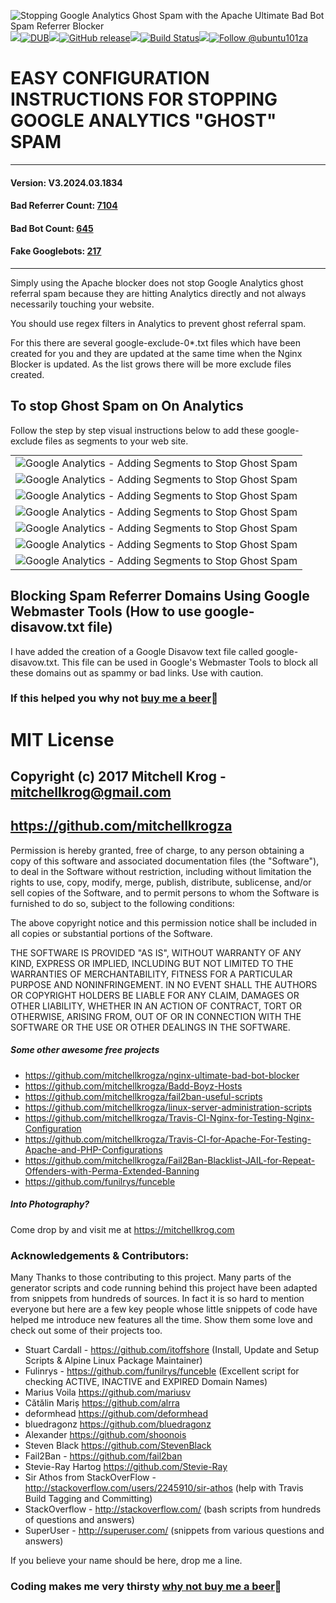 <img src="https://github.com/mitchellkrogza/apache-ultimate-bad-bot-blocker/blob/master/.assets/apache-ultimate-bad-bot-referrer-blocker-script.png" alt="Stopping Google Analytics Ghost Spam with the Apache Ultimate Bad Bot Spam Referrer Blocker"/><img src="https://github.com/mitchellkrogza/apache-ultimate-bad-bot-blocker/blob/master/.assets/spacer.jpg"/>[![DUB](https://img.shields.io/dub/l/vibe-d.svg)](https://github.com/mitchellkrogza/apache-ultimate-bad-bot-blocker/blob/master/LICENSE.md)<img src="https://github.com/mitchellkrogza/apache-ultimate-bad-bot-blocker/blob/master/.assets/spacer.jpg"/>[![GitHub release](https://img.shields.io/github/release/mitchellkrogza/apache-ultimate-bad-bot-blocker.svg)](https://github.com/mitchellkrogza/apache-ultimate-bad-bot-blocker/releases/latest)<img src="https://github.com/mitchellkrogza/apache-ultimate-bad-bot-blocker/blob/master/.assets/spacer.jpg"/>[![Build Status](https://travis-ci.org/mitchellkrogza/apache-ultimate-bad-bot-blocker.svg?branch=master)](https://travis-ci.org/mitchellkrogza/apache-ultimate-bad-bot-blocker)<img src="https://github.com/mitchellkrogza/apache-ultimate-bad-bot-blocker/blob/master/.assets/spacer.jpg"/><a href='https://twitter.com/ubuntu101za'><img src='https://img.shields.io/twitter/follow/ubuntu101za.svg?style=social&label=Follow' alt='Follow @ubuntu101za'></a>

# EASY CONFIGURATION INSTRUCTIONS FOR STOPPING GOOGLE ANALYTICS "GHOST" SPAM

_______________
#### Version: V3.2024.03.1834
#### Bad Referrer Count: [7104](https://raw.githubusercontent.com/mitchellkrogza/apache-ultimate-bad-bot-blocker/master/_generator_lists/bad-referrers.list)
#### Bad Bot Count: [645](https://raw.githubusercontent.com/mitchellkrogza/apache-ultimate-bad-bot-blocker/master/_generator_lists/bad-user-agents.list)
#### Fake Googlebots: [217](https://raw.githubusercontent.com/mitchellkrogza/apache-ultimate-bad-bot-blocker/master/_generator_lists/fake-googlebots.list)
____________________

Simply using the Apache blocker does not stop Google Analytics ghost referral spam because they are hitting Analytics directly and not always necessarily touching your website. 

You should use regex filters in Analytics to prevent ghost referral spam.

For this there are several google-exclude-0*.txt files which have been created for you and they are updated at the same time when the Nginx Blocker is updated. As the list grows there will be more exclude files created.

## To stop Ghost Spam on On Analytics

Follow the step by step visual instructions below to add these google-exclude files as segments to your web site.

<table style="width:100%;margin:0;">
  <tr>
    <td align="left"><img src="https://github.com/mitchellkrogza/apache-ultimate-bad-bot-blocker/blob/master/.assets/google-analytics-ghost-spam-01.jpg" alt="Google Analytics - Adding Segments to Stop Ghost Spam"/></td>
  </tr>
  <tr>
    <td align="left"><img src="https://github.com/mitchellkrogza/apache-ultimate-bad-bot-blocker/blob/master/.assets/google-analytics-ghost-spam-02.jpg" alt="Google Analytics - Adding Segments to Stop Ghost Spam"/></td>
  </tr>
  <tr>
    <td align="left"><img src="https://github.com/mitchellkrogza/apache-ultimate-bad-bot-blocker/blob/master/.assets/google-analytics-ghost-spam-03.jpg" alt="Google Analytics - Adding Segments to Stop Ghost Spam"/></td>
  </tr>
  <tr>
    <td align="left"><img src="https://github.com/mitchellkrogza/apache-ultimate-bad-bot-blocker/blob/master/.assets/google-analytics-ghost-spam-04.jpg" alt="Google Analytics - Adding Segments to Stop Ghost Spam"/></td>
  </tr>
  <tr>
    <td align="left"><img src="https://github.com/mitchellkrogza/apache-ultimate-bad-bot-blocker/blob/master/.assets/google-analytics-ghost-spam-05.jpg" alt="Google Analytics - Adding Segments to Stop Ghost Spam"/></td>
  </tr>
  <tr>
    <td align="left"><img src="https://github.com/mitchellkrogza/apache-ultimate-bad-bot-blocker/blob/master/.assets/google-analytics-ghost-spam-06.jpg" alt="Google Analytics - Adding Segments to Stop Ghost Spam"/></td>
  </tr>
  <tr>
    <td align="left"><img src="https://github.com/mitchellkrogza/apache-ultimate-bad-bot-blocker/blob/master/.assets/google-analytics-ghost-spam-07.jpg" alt="Google Analytics - Adding Segments to Stop Ghost Spam"/></td>
  </tr>
</table>

## Blocking Spam Referrer Domains Using Google Webmaster Tools (How to use google-disavow.txt file)

I have added the creation of a Google Disavow text file called google-disavow.txt. This file can be used in Google's Webmaster Tools to block all these domains out as spammy or bad links. Use with caution.

### If this helped you why not [buy me a beer](https://www.paypal.com/cgi-bin/webscr?cmd=_s-xclick&hosted_button_id=BKF9XT6WHATLG):beer:

# MIT License

## Copyright (c) 2017 Mitchell Krog - mitchellkrog@gmail.com
## https://github.com/mitchellkrogza

Permission is hereby granted, free of charge, to any person obtaining a copy
of this software and associated documentation files (the "Software"), to deal
in the Software without restriction, including without limitation the rights
to use, copy, modify, merge, publish, distribute, sublicense, and/or sell
copies of the Software, and to permit persons to whom the Software is
furnished to do so, subject to the following conditions:

The above copyright notice and this permission notice shall be included in all
copies or substantial portions of the Software.

THE SOFTWARE IS PROVIDED "AS IS", WITHOUT WARRANTY OF ANY KIND, EXPRESS OR
IMPLIED, INCLUDING BUT NOT LIMITED TO THE WARRANTIES OF MERCHANTABILITY,
FITNESS FOR A PARTICULAR PURPOSE AND NONINFRINGEMENT. IN NO EVENT SHALL THE
AUTHORS OR COPYRIGHT HOLDERS BE LIABLE FOR ANY CLAIM, DAMAGES OR OTHER
LIABILITY, WHETHER IN AN ACTION OF CONTRACT, TORT OR OTHERWISE, ARISING FROM,
OUT OF OR IN CONNECTION WITH THE SOFTWARE OR THE USE OR OTHER DEALINGS IN THE
SOFTWARE.

##### Some other awesome free projects

- https://github.com/mitchellkrogza/nginx-ultimate-bad-bot-blocker
- https://github.com/mitchellkrogza/Badd-Boyz-Hosts
- https://github.com/mitchellkrogza/fail2ban-useful-scripts
- https://github.com/mitchellkrogza/linux-server-administration-scripts
- https://github.com/mitchellkrogza/Travis-CI-Nginx-for-Testing-Nginx-Configuration
- https://github.com/mitchellkrogza/Travis-CI-for-Apache-For-Testing-Apache-and-PHP-Configurations
- https://github.com/mitchellkrogza/Fail2Ban-Blacklist-JAIL-for-Repeat-Offenders-with-Perma-Extended-Banning
- https://github.com/funilrys/funceble

##### Into Photography?

Come drop by and visit me at https://mitchellkrog.com

### Acknowledgements & Contributors:

Many Thanks to those contributing to this project.
Many parts of the generator scripts and code running behind this project have been adapted from snippets from hundreds of sources. 
In fact it is so hard to mention everyone but here are a few key people whose little snippets of code have helped me introduce new features all the time. 
Show them some love and check out some of their projects too.

- Stuart Cardall - https://github.com/itoffshore (Install, Update and Setup Scripts & Alpine Linux Package Maintainer)
- Fulinrys - https://github.com/funilrys/funceble (Excellent script for checking ACTIVE, INACTIVE and EXPIRED Domain Names)
- Marius Voila https://github.com/mariusv
- Cătălin Mariș https://github.com/alrra
- deformhead https://github.com/deformhead
- bluedragonz https://github.com/bluedragonz
- Alexander https://github.com/shoonois
- Steven Black https://github.com/StevenBlack
- Fail2Ban - https://github.com/fail2ban
- Stevie-Ray Hartog https://github.com/Stevie-Ray
- Sir Athos from StackOverFlow - http://stackoverflow.com/users/2245910/sir-athos (help with Travis Build Tagging and Committing)
- StackOverflow - http://stackoverflow.com/ (bash scripts from hundreds of questions and answers)
- SuperUser - http://superuser.com/ (snippets from various questions and answers)

If you believe your name should be here, drop me a line.

### Coding makes me very thirsty [why not buy me a beer](https://www.paypal.com/cgi-bin/webscr?cmd=_s-xclick&hosted_button_id=BKF9XT6WHATLG):beer:
